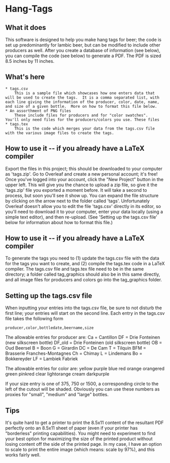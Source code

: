 # Hang-Tags

What it does
------------

This software is designed to help you make hang tags for beer; the code is set up predominantly for lambic beer, but can be modified to include other producers as well.  After you create a database of information (see below), you can compile the code (see below) to generate a PDF.  The PDF is sized 8.5 inches by 11 inches.

What's here
------------

    * tags.csv
        This is a sample file which showcases how one enters data that will be used to create the tags.  It is a comma separated list, with each line giving the information of the producer, color, date, name, and size of a given bottle.  More on how to format this file below.
    * An assorthment of PNG files
        These include files for producers and for "color swatches".  You'll only need files for the producers/colors you use. These files
    * tags.tex
        This is the code which merges your data from the tags.csv file with the various image files to create the tags. 
 
How to use it -- if you already have a LaTeX compiler
-----------------------------------------------------

Export the files in this project; this should be downloaded to your computer as 'tags.zip'.  Go to Overleaf and create a new personal account; it's free!  Once you've logged into your account, click the "New Project" button in the upper left.  This will give you the chance to upload a zip file, so give it the 'tags.zip' file you exported a moment before. It will take a second to process, but soon you'll see it show up.  You can expand the file structure by clicking on the arrow next to the folder called 'tags'.  Unfortunately Overleaf doesn't allow you to edit the file 'tags.csv' directly in its editor, so you'll need to download it to your computer, enter your data locally (using a simple text editor), and then re-upload.  (See 'Setting up the tags.csv file' below for information about how to format this file.)

How to use it -- if you already have a LaTeX compiler
-----------------------------------------------------

To generate the tags you need to (1) update the tags.csv file with the data for the tags you want to create, and (2) compile the tags.tex code in a LaTeX compiler.  The tags.csv file and tags.tex file need to be in the same directory; a folder called tag_graphics should also be in this same directly, and all image files for producers and colors go into the tag_graphics folder.

Setting up the tags.csv file
----------------------------

When inputting your entries into the tags.csv file, be sure to not disturb the first line; your entries will start on the second line. Each entry in the tags.csv file takes the following form

    producer,color,bottledate,beername,size
    
The allowable entries for producer are: 
 		Ca = Cantillon
		DF = Drie Fonteinen (new silkscreen bottle)
		DF_old  = Drie Fonteinen (old silkscreen bottle)
		OB = Oud Beersel
		B = Boon
		G = Girardin
		DC = De Cam
		T = Tilquin
		BFM = Brasserie Franches-Montagnes
		Ch = Chimay
		L = Lindemans
    Bo = Bokkereyder
    LF = Lambiek Fabriek

The allowable entries for color are:
		yellow
		purple
		blue
		red
		orange
		orangered
		green
		pinkred
		clear
		lightorange
		cream
		darkpurple

If your size entry is one of 375, 750 or 1500, a corresponding circle to the left of the cutout will be shaded.  Obviously you can use these numbers as proxies for "small", "medium" and "large" bottles.


Tips
----

It's quite hard to get a printer to print the 8.5x11 content of the resultant PDF perfectly onto an 8.5x11 sheet of paper (even if your printer has "borderless" printing capabilities).  You might need to experiment to find your best option for maximizing the size of the printed product without losing content off the side of the printed page. In my case, I have an option to scale to print the entire image (which means: scale by 97%), and this works fairly well.
